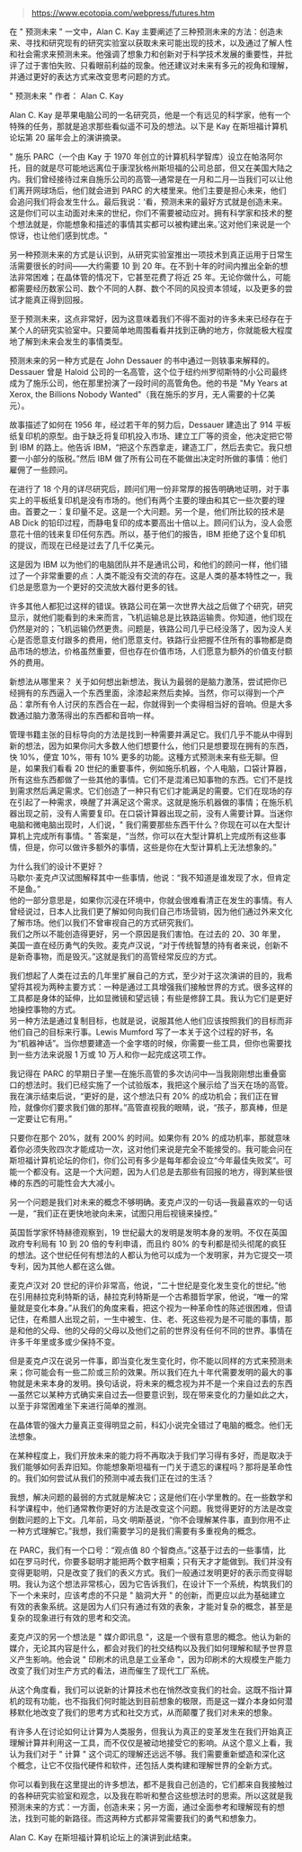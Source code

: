 > https://www.ecotopia.com/webpress/futures.htm

在 " 预测未来 " 一文中，Alan C. Kay 主要阐述了三种预测未来的方法：创造未来、寻找和研究现有的研究实验室以获取未来可能出现的技术，以及通过了解人性和社会需求来预测未来。他强调了想象力和创新对于科学技术发展的重要性，并批评了过于害怕失败、只看眼前利益的现象。他还建议对未来有多元的视角和理解，并通过更好的表达方式来改变思考问题的方式。

" 预测未来 "
作者： Alan C. Kay

Alan C. Kay 是苹果电脑公司的一名研究员，他是一个有远见的科学家，他有一个特殊的任务，那就是追求那些看似遥不可及的想法。以下是 Kay 在斯坦福计算机论坛第 20 届年会上的演讲摘录。

" 施乐 PARC（一个由 Kay 于 1970 年创立的计算机科学智库）设立在帕洛阿尔托，目的就是尽可能地远离位于康涅狄格州斯坦福的公司总部，但又在美国大陆之内。我们曾经接待过来自施乐公司的高管—通常是在一月和二月—当我们可以让他们离开网球场后，他们就会进到 PARC 的大楼里来。他们主要是担心未来，他们会追问我们将会发生什么。最后我说：‘看，预测未来的最好方式就是创造未来。这是你们可以主动面对未来的世纪，你们不需要被动应对。拥有科学家和技术的整个想法就是，你能想象和描述的事情其实都可以被构建出来。’这对他们来说是一个惊讶，也让他们感到忧虑。"

另一种预测未来的方式是认识到，从研究实验室推出一项技术到真正运用于日常生活需要很长的时间——大约需要 10 到 20 年。在不到十年的时间内推出全新的想法非常困难；在晶体管的情况下，它甚至花费了将近 25 年。无论你做什么，可能都需要经历数家公司、数个不同的人群、数个不同的风投资本领域，以及更多的尝试才能真正得到回报。

至于预测未来，这点非常好，因为这意味着我们不得不面对的许多未来已经存在于某个人的研究实验室中。只要简单地周围看看并找到正确的地方，你就能极大程度地了解到未来会发生的事情类型。

预测未来的另一种方式是在 John Dessauer 的书中通过一则轶事来解释的。Dessauer 曾是 Haloid 公司的一名高管，这个位于纽约州罗彻斯特的小公司最终成为了施乐公司，他在那里扮演了一段时间的高管角色。他的书是 "My Years at Xerox, the Billions Nobody Wanted"（我在施乐的岁月，无人需要的十亿美元）。

故事描述了如何在 1956 年，经过若干年的努力后，Dessauer 建造出了 914 平板纸复印机的原型。由于缺乏将复印机投入市场、建立工厂等的资金，他决定把它带到 IBM 的路上。他告诉 IBM，“把这个东西拿走，建造工厂，然后去卖它。我只想要一小部分的版税。”然后 IBM 做了所有公司在不能做出决定时所做的事情：他们雇佣了一些顾问。

在进行了 18 个月的详尽研究后，顾问们用一份非常厚的报告明确地证明，对于事实上的平板纸复印机是没有市场的。他们有两个主要的理由和其它一些次要的理由。首要之一：复印量不足。这是一个大问题。另一个是，他们所比较的技术是 AB Dick 的铅印过程，而静电复印的成本要高出十倍以上。顾问们认为，没人会愿意花十倍的钱来复印任何东西。所以，基于他们的报告，IBM 拒绝了这个复印机的提议，而现在已经是过去了几千亿美元。

这是因为 IBM 以为他们的电脑团队并不是通讯公司，和他们的顾问一样，他们错过了一个非常重要的点：人类不能没有交流的存在。这是人类的基本特性之一，我们总是愿意为一个更好的交流放大器付更多的钱。

许多其他人都犯过这样的错误。铁路公司在第一次世界大战之后做了个研究，研究显示，就他们能看到的未来而言，飞机运输总是比铁路运输贵。你知道，他们现在仍然是对的；飞机运输仍然更贵。问题是，铁路公司几乎已经没落了，因为没人关心是否愿意支付跟多的费用，他们愿意支付。铁路行业把握不住所有的事物都是商品市场的想法，价格虽然重要，但也存在价值市场，人们愿意为额外的价值支付额外的费用。

新想法从哪里来？
关于如何想出新想法，我认为最弱的是脑力激荡，尝试把你已经拥有的东西逼入一个东西里面，涂漆起来然后卖掉。当然，你可以得到一个产品：拿所有令人讨厌的东西合在一起，你就得到一个卖得相当好的音响。但是大多数通过脑力激荡得出的东西都和音响一样。

管理书籍主张的目标导向的方法是找到一种需要并满足它。我们几乎不能从中得到新的想法，因为如果你问大多数人他们想要什么，他们只是想要现在拥有的东西，快 10%，便宜 10%，带有 10% 更多的功能。这種方式预测未来有些无聊。但是，如果我们看看 20 世纪的重要事件，例如施乐机器，个人电脑，口袋计算器，所有这些东西都做了一些其他的事情。它们不是混淆已知事物的东西。它们不是找到需求然后满足需求。它们创造了一种只有它们才能满足的需要。它们在现场的存在引起了一种需求，唤醒了并满足这个需求。这就是施乐机器做的事情；在施乐机器出现之前，没有人需要复印。在口袋计算器出现之前，没有人需要计算。当迷你电脑和微电脑出现时，人们说，" 我们需要那些东西干什么？你现在可以在大型计算机上完成所有事情。" 答案是，“当然，你可以在大型计算机上完成所有这些事情，但是，你可以做许多额外的事情，这些是你在大型计算机上无法想象的。”  
  
为什么我们的设计不更好？  
马歇尔·麦克卢汉试图解释其中一些事情，他说：“我不知道是谁发现了水，但肯定不是鱼。”  
他的一部分意思是，如果你沉浸在环境中，你就会很难看清正在发生的事情。有人曾经说过，日本人比我们更了解如何向我们自己市场营销，因为他们通过外来文化了解市场。他们以我们不曾审视自己的方式研究我们。  
我们之所以不能创造得更好，另一个原因是我们害怕。在过去的 20、30 年里，美国一直在经历勇气的失败。麦克卢汉说，“对于传统智慧的持有者来说，创新不是新奇事物，而是毁灭。”这就是我们的高管经常反应的方式。  
  
我们想起了人类在过去的几年里扩展自己的方式，至少对于这次演讲的目的，我希望将其视为两种主要方式：一种是通过工具增强我们接触世界的方式。很多这样的工具都是身体的延伸，比如显微镜和望远镜；有些是修辞工具。我认为它们是更好地操控事物的方式。  
另一种方法是通过复制目标，也就是说，说服其他人他们应该按照我们的目标而非他们自己的目标来行事。Lewis Mumford 写了一本关于这个过程的好书，名为“机器神话”。当你想要建造一个金字塔的时候，你需要一些工具，但你也需要找到一些方法来说服 1 万或 10 万人和你一起完成这项工作。  
  
我记得在 PARC 的早期日子里—在施乐高管的多次访问中—当我刚刚想出重叠窗口的想法时。我们已经实施了一个试验版本，我把这个展示给了当天在场的高管。我在演示结束后说，“更好的是，这个想法只有 20% 的成功机会；我们正在冒险，就像你们要求我们做的那样。”高管直视我的眼睛，说，“孩子，那真棒，但是一定要让它有用。”  
  
只要你在那个 20%，就有 200% 的时间。如果你有 20% 的成功机率，那就意味着你必须失败四次才能成功一次，这对他们来说是完全不能接受的。我可能会问在斯坦福计算机论坛的你们，你们公司有多少是每年都会设立“今年最佳失败奖”。可能一个都没有。这是一个大问题，因为人们总是去那些有回报的地方，得到某些很棒的东西的可能性会大大减小。  
  
另一个问题是我们对未来的概念不够明确。麦克卢汉的一句话—我最喜欢的一句话—是，“我们正在更快地驶向未来，试图只用后视镜来操控。”  
  
英国哲学家怀特赫德观察到，19 世纪最大的发明是发明本身的发明。不仅在英国政府专利局有 10 到 20 倍的专利申请，而且约 80% 的专利都是彻头彻尾的疯狂的想法。这个世纪任何有想法的人都认为他可以成为一个发明家，并为它提交一项专利，因为其他人都在这么做。  
  
麦克卢汉对 20 世纪的评价非常高，他说，“二十世纪是变化发生变化的世纪。”他在引用赫拉克利特斯的话，赫拉克利特斯是一个古希腊哲学家，他说，“唯一的常量就是变化本身。”从我们的角度来看，把这个视为一种革命性的陈述很困难，但请记住，在希腊人出现之前，一生中被生、住、老、死这些视为是不可能的事情，那是和他的父母、他的父母的父母以及他们之前的世界没有任何不同的世界。事情在许多千年里或多或少保持不变。  
  
但是麦克卢汉在说另一件事，即当变化发生变化时，你不能以同样的方式来预测未来；你可能会有一些二阶或三阶的效果。所以我们在九十年代需要发明的最大的事物就是未来本身的发明。换句话说，将未来的概念视为并不是一个来自过去的东西—虽然它以某种方式确实来自过去—但要意识到，现在带来变化的力量如此之大，以至于非常困难坐下来进行简单的推测。  
  
在晶体管的强大力量真正变得明显之前，科幻小说完全错过了电脑的概念。他们无法想象。  
  
在某种程度上，我们开放未来的能力将不再取决于我们学习得有多好，而是取决于我们能够如何丢弃旧知。你能想象斯坦福有一门关于遗忘的课程吗？那将是革命性的。我们如何尝试从我们的预测中减去我们正在过的生活？  
  
我想，解决问题的最弱的方式就是解决它；这是他们在小学里教的。在一些数学和科学课程中，他们通常教你更好的方法是改变这个问题。我觉得更好的方法是改变倒数问题的上下文。几年前，马文·明斯基说，“你不会理解某件事，直到你用不止一种方式理解它。”我想，我们需要学习的是我们需要有多重视角的概念。  
  
在 PARC，我们有一个口号：“观点值 80 个智商点。”这基于过去的一些事情，比如在罗马时代，你要多聪明才能把两个数字相乘；只有天才才能做到。我们并没有变得更聪明，只是改变了我们的表义方式。我们一般通过发明更好的表示而变得聪明。我认为这个想法非常核心，因为它告诉我们，在设计下一个系统，构筑我们的下一个未来时，应该考虑的不只是 " 脑洞大开 " 的创新，而更应以此为基础建立有效的表象系统。这是因为人们只有通过有效的表象，才能对复杂的概念，甚至是复杂的现象进行有效的思考和交流。  
  
麦克卢汉的另一个想法是 " 媒介即讯息 "，这是一个很有意思的概念。他认为新的媒介，无论其内容是什么，都会对我们的社交结构以及我们如何理解和赋予世界意义产生影响。他会说 " 印刷术的讯息是工业革命 "，因为印刷术的大规模生产能力改变了我们对生产方式的看法，进而催生了现代工厂系统。  
  
从这个角度看，我们可以说新的计算技术也在悄然改变我们的社会。这既不指计算机的现有功能，也不指我们何时能达到目前想象的极限，而是这一媒介本身如何潜移默化地改变了我们的思考方式和社交方式，从而颠覆了我们对未来的想象。  
  
有许多人在讨论如何让计算为人类服务，但我认为真正的变革发生在我们开始真正理解计算并利用这一工具，而不仅仅是被动地接受它的影响。从这个意义上看，我认为我们对于 " 计算 " 这个词汇的理解还远远不够。我们需要重新塑造和深化这个概念，让它不仅指代硬件和软件，还包括人类构建和理解世界的全新方式。  
  
你可以看到我在这里提出的许多想法，都不是我自己创造的，它们都来自我接触过的各种研究实验室和观念，以及我在聆听和整合这些想法时的思索。所以这就是我预测未来的方式：一方面，创造未来；另一方面，通过全面参考和理解现有的想法，找到可能的新路径。而这两种方式都非常需要我们的勇气和想象力。  
  
Alan C. Kay 在斯坦福计算机论坛上的演讲到此结束。